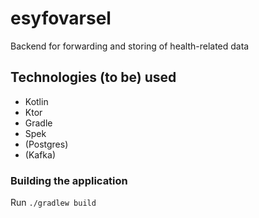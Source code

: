 # esyfovarsel
Backend for forwarding and storing of health-related data

## Technologies (to be) used
* Kotlin
* Ktor
* Gradle
* Spek
* (Postgres)
* (Kafka)

### Building the application
Run `./gradlew build`